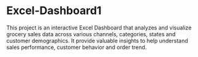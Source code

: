 # Excel-Dashboard1
This project is an interactive Excel Dashboard that analyzes and visualize grocery sales data across various channels, categories, states and customer demographics. It provide valuable insights to help understand sales performance, customer behavior and order trend.
